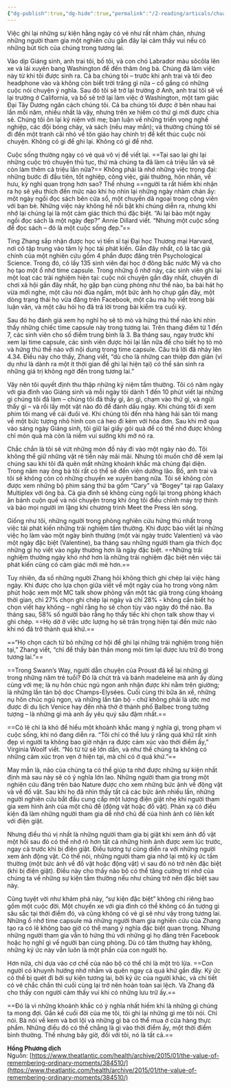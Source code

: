 ```yaml
---
{"dg-publish":true,"dg-hide":true,"permalink":"/2-reading/articals/chua-phan-loai/gia-tri-cua-viec-ghi-nho-nhung-khoanh-khac-thuong-nhat/","hide":true,"dgPassFrontmatter":true}
---
```



Việc ghi lại những sự kiện hằng ngày có vẻ như rất nhàm chán, nhưng những người tham gia một nghiên cứu gần đây lại cảm thấy vui nếu có những bút tích của chúng trong tương lai.

Vào dịp Giáng sinh, anh trai tôi, bố tôi, và con chó Labrador màu sôcôla lên xe và lái xuyên bang Washington để đến thăm ông bà. Chúng đã làm việc này từ khi tôi được sinh ra. Cả ba chúng tôi – trước khi anh trai và tôi đeo headphone vào và không còn biết trời trăng gì nữa – cố gắng có những cuộc nói chuyện ý nghĩa. Sau đó tôi sẽ trở lại trường ở Anh, anh trai tôi sẽ về lại trường ở California, và bố sẽ trở lại làm việc ở Washington, một tam giác Đại Tây Dương ngăn cách chúng tôi. Cả ba chúng tôi được ở bên nhau hai lần mỗi năm, nhiều nhất là vậy, nhưng trên xe hiếm có thứ gì mới được chia sẻ. Chúng tôi ôn lại kỷ niệm với mẹ; bàn luận về những triển vọng nghề nghiệp, các đội bóng chày, và sách (nếu may mắn); và thường chúng tôi sẽ đi đến một tranh cãi nhỏ về tôn giáo hay chính trị để kết thúc cuộc nói chuyện. Không có gì để ghi lại. Không có gì để nhớ.

Cuộc sống thường ngày có vẻ quá vô vị để viết lại. ==Tại sao lại ghi lại những cuộc trò chuyện thủ tục, thứ mà chúng ta đã làm cả triệu lần và sẽ còn làm thêm cả triệu lần nữa?== Không phải là nhớ những việc trọng đại: những bước đi đầu tiên, tốt nghiệp, công việc, giải thưởng, hôn nhân, về hưu, kỳ nghỉ quan trọng hơn sao? Thế nhưng ==người ta rất hiếm khi nhận ra họ sẽ yêu thích đến mức nào khi họ nhìn lại những ngày nhàm chán ấy: một ngày ngồi đọc sách bên cửa sổ, một chuyến dã ngoại trong công viên với bạn bè. Những việc này không hề nổi bật khi chúng diễn ra, nhưng khi nhớ lại chúng lại là một cảm giác thích thú đặc biệt. “Ai lại bảo một ngày ngồi đọc sách là một ngày đẹp?” Annie Dillard viết. “Nhưng một cuộc sống để đọc sách – đó là một cuộc sống đẹp.”==

Ting Zhang sắp nhận được học vị tiến sĩ tại Đại học Thương mại Harvard, nơi cô tập trung vào tâm lý học tái phát kiến. Gần đây nhất, cô là tác giả chính của một nghiên cứu gồm 4 phần được đăng trên Psychological Science. Trong đó, cô lấy 135 sinh viên đại học ở đông bắc nước Mỹ và cho họ tạo một ổ nhớ time capsule. Trong những ổ nhớ này, các sinh viên ghi lại một loạt các trải nghiệm hiện tại: cuộc nói chuyện gần đây nhất, chuyến đi chơi xã hội gần đây nhất, họ gặp bạn cùng phòng như thế nào, ba bài hát họ vừa mới nghe, một câu nói đùa ngầm, một bức ảnh họ chụp gần đây, một dòng trạng thái họ vừa đăng trên Facebook, một câu mà họ viết trong bài luận văn, và một câu hỏi họ đã trả lời trong bài kiểm tra cuối kỳ.

Sau đó họ đánh giá xem họ nghĩ họ sẽ tò mò và hứng thú thế nào khi nhìn thấy những chiếc time capsule này trong tương lai. Trên thang điểm từ 1 đến 7, các sinh viên cho số điểm trung bình là 3. Ba tháng sau, ngay trước khi xem lại time capsule, các sinh viên được hỏi lại lần nữa để cho biết họ tò mò và hứng thú thế nào với nội dung trong time capsule. Câu trả lời đã nhảy lên 4.34. Điều này cho thấy, Zhang viết, “dù cho là những can thiệp đơn giản (ví dụ như là dành ra một ít thời gian để ghi lại hiện tại) có thể sản sinh ra những giá trị không ngờ đến trong tương lai.”

Vậy nên tôi quyết định thu thập những kỷ niệm tầm thường. Tôi có năm ngày với gia đình vào Giáng sinh và mỗi ngày tôi dành 1 đến 10 phút viết lại những gì chúng tôi đã làm – chúng tôi đã thấy gì, ăn gì, chạm vào thứ gì, và ngửi thấy gì – và rồi lấy một vật nào đó để đánh dấu ngày. Khi chúng tôi đi xem phim tôi mang về cái đuôi vé. Khi chúng tôi đến nhà hàng hải sản tôi mang về một bức tượng nhỏ hình con cá heo đi kèm với hóa đơn. Sau khi mở qua vào sáng ngày Giáng sinh, tôi giữ lại giấy gói quà để có thể nhớ được không chỉ món quà mà còn là niềm vui sướng khi mở nó ra.

Chắc chắn là tôi sẽ vứt những món đồ này đi vào một ngày nào đó. Tôi không thể giữ những vật rẻ tiền này mãi mãi. Nhưng tôi muốn chờ để xem lại chúng sau khi tôi đã quên mất những khoảnh khắc mà chúng đại diện. Trong năm nay ông bà tôi rất có thể sẽ đến viện dưỡng lão. Bố, anh trai và tôi sẽ không còn có những chuyến xe xuyên bang nữa. Tôi sẽ không còn được xem những bộ phim sáng thứ ba gồm “Cary” và “Bogey” tại rạp Galaxy Multiplex với ông bà. Cả gia đình sẽ không cùng ngồi lại trong phòng khách ăn bánh cuộn quế và nói chuyện trong khi ông tôi điều chỉnh máy trợ thính và bảo mọi người im lặng khi chương trình Meet the Press lên sóng.

Giống như tôi, những người trong phòng nghiên cứu hứng thú nhất trong việc tái phát kiến những trải nghiệm tầm thường. Khi được bảo viết lại những việc họ làm vào một ngày bình thường (một vài ngày trước Valentien) và vào một ngày đặc biệt (Valentine), ba tháng sau những người tham gia thích đọc những gì họ viết vào ngày thường hơn là ngày đặc biệt. ==Những trải nghiệm thường ngày khó nhớ hơn là những trải nghiệm đặc biệt nên việc tái phát kiến cũng có cảm giác mới mẻ hơn.==
<!--SR:!2023-09-14,20,250-->

Tuy nhiên, đa số những người Zhang hỏi không thích ghi chép lại việc hàng ngày. Khi được cho lựa chọn giữa viết về một ngày của họ trong vòng năm phút hoặc xem một MC talk show phỏng vấn một tác giả trong cùng khoảng thời gian, chỉ 27% chọn ghi chép lại ngày và chỉ 28% - không cần biết họ chọn viết hay không – nghĩ rằng họ sẽ chọn tùy vào ngày đó thế nào. Ba tháng sau, 58% số người bảo rằng họ thấy tiếc khi chọn talk show thay vì ghi chép. ==Họ dở ở việc ước lượng họ sẽ trân trọng hiện tại đến mức nào khi nó đã trở thành quá khứ.==

==“Họ chọn cách từ bỏ những cơ hội để ghi lại những trải nghiệm trong hiện tại,” Zhang viết, “chỉ để thấy bản thân mong mỏi tìm lại được lưu trữ đó trong tương lai.”==

==Trong Swann’s Way, người dẫn chuyện của Proust đã kể lại những gì trong những năm trẻ tuổi? Đó là chút trà và bánh madeleine mà anh ấy dùng cùng với mẹ; là nụ hôn chúc ngủ ngon anh nhận được khi nằm trên giường; là những lần tản bộ dọc Champs-Elysées. Cuối cùng thì bữa ăn xế, những nụ hôn chúc ngủ ngon, và những lần tản bộ - chứ không phải là ước mơ được đi du lịch Venice hay đến nhà thờ ở thành phố Balbec trong tưởng tượng – là những gì mà anh ấy yêu quý sâu đậm nhất.==
<!--SR:!2023-09-01,13,250-->

==Có lẽ chỉ là khó để hiểu một khoảnh khắc mang ý nghĩa gì, trong phạm vi cuộc sống, khi nó đang diễn ra. “Tôi chỉ có thể lưu ý rằng quá khứ rất xinh đẹp vì người ta không bao giờ nhận ra được cảm xúc vào thời điểm ấy,” Virginia Woolf viết. “Nó từ từ sẽ lớn dần, và như thế chúng ta không có những cảm xúc trọn vẹn ở hiện tại, mà chỉ có ở quá khứ.”== <!--SR:!2023-08-28,3,250-->

May mắn là, não của chúng ta có thể giúp ta nhớ được những sự kiện nhất định mà sau này sẽ có ý nghĩa lớn lao. Những người tham gia trong một nghiên cứu đăng trên báo Nature được cho xem những bức ảnh về động vật và về đồ vặt. Sau khi họ đã nhìn thấy tất cả các bức ảnh nhiều lần, những người nghiên cứu bắt đầu cung cấp một lượng điện giật nhẹ khi người tham gia xem hình ảnh của một chủ đề (động vật hoặc đồ vật). Phản xạ có điều kiện đã làm những người tham gia dễ nhớ chủ đề của hình ảnh có liên kết với điện giật.

Nhưng điều thú vị nhất là những người tham gia bị giật khi xem ảnh đồ vật một hồi sau đó có thể nhớ rõ hơn tất cả những hình ảnh được xem lúc trước, ngay cả trước khi bị điện giật. Điều tương tự cũng diễn ra với những người xem ảnh động vật. Có thể nói, những người tham gia nhớ lại mtộ ký ức tầm thường (một bức ảnh về đồ vật hoặc động vật) vì sau đó nó trở nên đặc biệt (khi bị điện giật). Điều này cho thấy não bộ có thể tăng cường trí nhớ của chúng ta về những sự kiện tầm thường nếu như chúng trở nên đặc biệt sau này.

Cũng tuyệt vời như khám phá này, “sự kiện đặc biệt” không chỉ riêng bao gồm một cuộc đời. Một chuyến xe với gia đình có thể không có ấn tượng gì sâu sắc tại thời điểm đó, và cũng không có vẻ gì sẽ như vậy trong tương lai. Những ổ nhớ time capsule mà những người tham gia nghiên cứu của Zhang tạo ra có lẽ không bao giờ có thể mang ý nghĩa đặc biệt quan trọng. Nhưng những người tham gia vẫn tỏ hứng thú với những gì họ đăng trên Facebook hoặc họ nghĩ gì về người bạn cùng phòng. Dù có tâm thường hay không, những ký ức này vẫn luôn là một phần của con người họ.

Hơn nữa, chỉ dựa vào cơ chế của não bộ có thể chỉ là một trò lừa. ==Con người có khuynh hướng nhớ nhầm và quên ngay cả quá khứ gần đây. Ký ức có thể bị quét đi bởi sự kiện tương lai, bởi ký ức của người khác, và chi tiết có vẻ chắc chắn thì cuối cùng lại trở nên hoàn toàn sai lệch. Và Zhang đã cho thấy con người cảm thấy vui khi có những lưu trữ ấy.==

==Đó là vì những khoảnh khắc có ý nghĩa nhất hiếm khi là những gì chúng ta mong đợi. Gần kề cuối đời của mẹ tôi, tôi ghi lại những gì mẹ tôi nói. Chỉ nói. Bà nói về kem và bơi lội và những gì bà có thể mua ở cửa hàng thực phẩm. Những điều đó có thể chẳng là gì vào thời điểm ấy, một thời điểm bình thường. Thế nhưng bây giờ, đối với tôi, nó là tất cả.== <!--SR:!2023-08-28,3,250-->

**Hồng Phương dịch**  
Nguồn: [https://www.theatlantic.com/health/archive/2015/01/the-value-of-remembering-ordinary-moments/384510/](https://www.theatlantic.com/health/archive/2015/01/the-value-of-remembering-ordinary-moments/384510/)